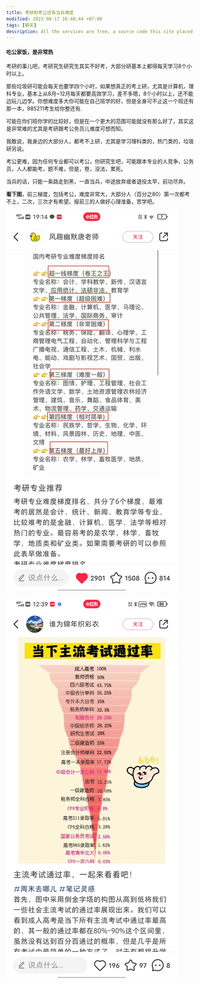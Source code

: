 ```yaml
---
title: 考研和考公还有当兵难度
modified: 2023-08-17 16:48:44 +07:00
tags: [聊天]
description: All the services are free, a source code this site placed on github repository and intergration with netlify service, another service that you can use is github page for hosting your own static site.
---
```


####  吃公家饭，是非常热

考研的事儿吧，考研究生研究生其实不好考，大部分研基本上都得每天学习8个小时以上。

那些垃圾研可能会每天也要学四个小时，如果想真正的考上研，尤其是计算机，理科专业，基本上从8月~12月每天都要高效学习，差不多嗯，8个小时以上，还不能边玩儿边学。你想难度多大你可能在自己班学的好，但是全身可不止这一个班还有那一本，985211考生给你整还有.

可能在你们班你学的比较好，但是在一个更大的范围可能就没有那么好了，其实这是非常难的尤其是考研跟考公务员儿难度可想而知。

我敢说，我身边的大部分人，都考不上研，尤其是学习理科类的，热门类的，垃圾研另说。

考公更难，因为任何专业都可以考公，你研究生吧，可能跟本专业的人竞争，公务员，人人都能考，题不难，但是，卷，没法，累死。

当兵的话，只能一条路走到黑，一直当兵，中途放弃或者退役太早，前功尽弃。

**看下图**，前三梯度，包括考公，难度非常大，大部分人（百分之80）第一次都考不上，二次，三次才有希望。报前三的人做好心理准备，苦学吧。



![Screenshot_20230817_191451](./Screenshot_20230817_191451.jpg)







![Screenshot_20230816_123915](./Screenshot_20230816_123915.jpg)


